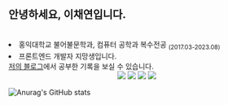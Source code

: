 ## 안녕하세요, 이채연입니다.
<div align="left">
  <br>
  <li> 홍익대학교 불어불문학과, 컴퓨터 공학과 복수전공 <sub>(2017.03-2023.08)</sub></li>
  <li> 프론트엔드 개발자 지망생입니다. </li>
  <a href = "https://velog.io/@colorkite10">저의 블로그</a>에서 공부한 기록을 보실 수 있습니다.
</div>

<div align="center">
  <img  src="https://img.shields.io/badge/C++-3766AB?style=flat-square&logo=C%2B%2B&logoColor=white"/>
  <img  src="https://img.shields.io/badge/Javascript-F7DF1E?style=flat-square&logo=JavaScript&logoColor=white"/>
  <img  src="https://img.shields.io/badge/React-61DAFB?style=flat-square&logo=React&logoColor=white"/>
  <img src="https://img.shields.io/badge/github-181717?style=for-the-badge&logo=github&logoColor=white">

</div>


![Anurag's GitHub stats](https://github-readme-stats.vercel.app/api?username=colorkite10&show_icons=true&theme=vue)

<!--
**colorkite10/colorkite10** is a ✨ _special_ ✨ repository because its `README.md` (this file) appears on your GitHub profile.

Here are some ideas to get you started:

- 🔭 I’m currently working on ...
- 🌱 I’m currently learning ...
- 👯 I’m looking to collaborate on ...
- 🤔 I’m looking for help with ...
- 💬 Ask me about ...
- 📫 How to reach me: ...
- 😄 Pronouns: ...
- ⚡ Fun fact: ...
-->
